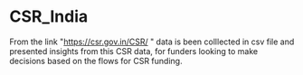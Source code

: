 # CSR_India
From the link "https://csr.gov.in/CSR/ "  data is been colllected in csv file and presented insights from this CSR data, for funders looking to make decisions based on the flows for CSR funding.
